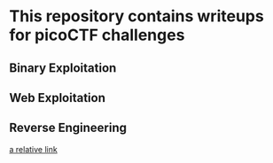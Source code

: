 # This repository contains writeups for picoCTF challenges

Binary Exploitation
---
Web Exploitation
---
Reverse Engineering
---
[a relative link](Reverse_Engineering/ASCII_FTW.md)
